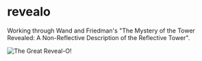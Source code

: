 # revealo
Working through Wand and Friedman's "The Mystery of the Tower Revealed: A Non-Reflective Description of the Reflective Tower".

![The Great Reveal-O!](https://theinfosphere.org/images/2/27/The_Great_Reveal-o.png)
